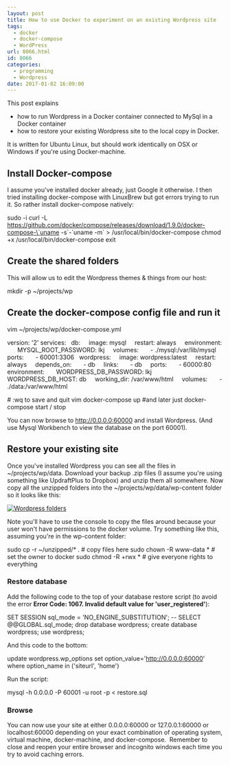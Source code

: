 ```yaml
---
layout: post
title: How to use Docker to experiment on an existing Wordpress site
tags:
  - docker
  - docker-compose
  - WordPress
url: 8066.html
id: 8066
categories:
  - programming
  - Wordpress
date: 2017-01-02 16:09:00
---
```


This post explains

*   how to run Wordpress in a Docker container connected to MySql in a Docker container
*   how to restore your existing Wordpress site to the local copy in Docker.

It is written for Ubuntu Linux, but should work identically on OSX or Windows if you're using Docker-machine.

Install Docker-compose
----------------------

I assume you've installed docker already, just Google it otherwise. I then tried installing docker-compose with LinuxBrew but got errors trying to run it. So rather install docker-compose natively:

sudo -i
curl -L https://github.com/docker/compose/releases/download/1.9.0/docker-compose-\`uname -s\`-\`uname -m\` > /usr/local/bin/docker-compose
chmod +x /usr/local/bin/docker-compose
exit

Create the shared folders
-------------------------

This will allow us to edit the Wordpress themes & things from our host:

mkdir -p ~/projects/wp

Create the docker-compose config file and run it
------------------------------------------------

vim ~/projects/wp/docker-compose.yml

version: '2'
services:
  db:
    image: mysql
    restart: always
    environment:
      MYSQL\_ROOT\_PASSWORD: lkj
    volumes:
      \- ./mysql:/var/lib/mysql
    ports:
      \- 60001:3306
  wordpress:
    image: wordpress:latest
    restart: always
    depends_on:
      \- db
    links:
      \- db
    ports:
      \- 60000:80
    environment:
      WORDPRESS\_DB\_PASSWORD: lkj
      WORDPRESS\_DB\_HOST: db
    working_dir: /var/www/html
    volumes:
      \- ./data:/var/www/html

\# :wq  to save and quit vim
docker-compose up   #and later just docker-compose start / stop

You can now browse to http://0.0.0.0:60000 and install Wordpress. (And use Mysql Workbench to view the database on the port 60001).

Restore your existing site
--------------------------

Once you've installed Wordpress you can see all the files in ~/projects/wp/data. Download your backup .zip files (I assume you're using something like UpdraftPlus to Dropbox) and unzip them all somewhere. Now copy all the unzipped folders into the ~/projects/wp/data/wp-content folder so it looks like this:  
  
[![Wordpress folders](http://richardcooke.info/wp-content/uploads/2017/01/Untitled.png)](http://richardcooke.info/wp-content/uploads/2017/01/Untitled.png)  
  
Note you'll have to use the console to copy the files around because your user won't have permissions to the docker volume. Try something like this, assuming you're in the wp-content folder:

sudo cp -r ~/unzipped/* .   # copy files here
sudo chown -R www-data *    # set the owner to docker
sudo chmod -R +rwx *        # give everyone rights to everything

### Restore database

Add the following code to the top of your database restore script (to avoid the error **Error Code: 1067. Invalid default value for 'user_registered'**):

SET SESSION sql\_mode = 'NO\_ENGINE_SUBSTITUTION';
\-\- SELECT @@GLOBAL.sql_mode;
drop database wordpress;
create database wordpress;
use wordpress;

And this code to the bottom:

update wordpress.wp\_options set option\_value='http://0.0.0.0:60000'  where option_name in ('siteurl', 'home')

Run the script:

mysql -h 0.0.0.0 -P 60001 -u root -p < restore.sql

### Browse

You can now use your site at either 0.0.0.0:60000 or 127.0.0.1:60000 or localhost:60000 depending on your exact combination of operating system, virtual machine, docker-machine, and docker-compose.  Remember to close and reopen your entire browser and incognito windows each time you try to avoid caching errors.